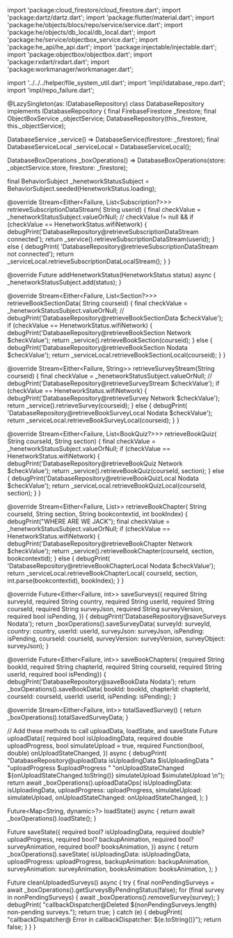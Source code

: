 import 'package:cloud_firestore/cloud_firestore.dart';
import 'package:dartz/dartz.dart';
import 'package:flutter/material.dart';
import 'package:he/objects/blocs/repo/service/service.dart';
import 'package:he/objects/db_local/db_local.dart';
import 'package:he/service/objectbox_service.dart';
import 'package:he_api/he_api.dart';
import 'package:injectable/injectable.dart';
import 'package:objectbox/objectbox.dart';
import 'package:rxdart/rxdart.dart';
import 'package:workmanager/workmanager.dart';

import '../../../helper/file_system_util.dart';
import 'impl/idatabase_repo.dart';
import 'impl/repo_failure.dart';

@LazySingleton(as: IDatabaseRepository)
class DatabaseRepository implements IDatabaseRepository {
  final FirebaseFirestore _firestore;
  final ObjectBoxService _objectService;
  DatabaseRepository(this._firestore, this._objectService);

  DatabaseService _service() => DatabaseService(firestore: _firestore);
  final DatabaseServiceLocal _serviceLocal = DatabaseServiceLocal();

  DatabaseBoxOperations _boxOperations() =>
      DatabaseBoxOperations(store: _objectService.store, firestore: _firestore);

  final BehaviorSubject<HenetworkStatus> _henetworkStatusSubject =
      BehaviorSubject<HenetworkStatus>.seeded(HenetworkStatus.loading);

  @override
  Stream<Either<Failure, List<Subscription?>>> retrieveSubscriptionDataStream(
      String userid) {
    final checkValue = _henetworkStatusSubject.valueOrNull;
    // checkValue != null &&
    if (checkValue == HenetworkStatus.wifiNetwork) {
      debugPrint('DatabaseRepository@retrieveSubscriptionDataStream connected');
      return _service().retrieveSubscriptionDataStream(userid);
    } else {
      debugPrint(
          'DatabaseRepository@retrieveSubscriptionDataStream not connected');
      return _serviceLocal.retrieveSubscriptionDataLocalStream();
    }
  }

  @override
  Future<void> addHenetworkStatus(HenetworkStatus status) async {
    _henetworkStatusSubject.add(status);
  }

  @override
  Stream<Either<Failure, List<Section?>>> retrieveBookSectionData(
      String courseid) {
    final checkValue = _henetworkStatusSubject.valueOrNull;
    // debugPrint('DatabaseRepository@retrieveBookSectionData $checkValue');
    if (checkValue == HenetworkStatus.wifiNetwork) {
      debugPrint('DatabaseRepository@retrieveBookSection Network $checkValue');
      return _service().retrieveBookSection(courseid);
    } else {
      debugPrint('DatabaseRepository@retrieveBookSection Nodata $checkValue');
      return _serviceLocal.retrieveBookSectionLocal(courseid);
    }
  }

  @override
  Stream<Either<Failure, String>> retrieveSurveyStream(String courseid) {
    final checkValue = _henetworkStatusSubject.valueOrNull;
    // debugPrint('DatabaseRepository@retrieveSurveyStream $checkValue');
    if (checkValue == HenetworkStatus.wifiNetwork) {
      debugPrint('DatabaseRepository@retrieveSurvey Network $checkValue');
      return _service().retrieveSurvey(courseid);
    } else {
      debugPrint(
          'DatabaseRepository@retrieveBookSurveyLocal Nodata $checkValue');
      return _serviceLocal.retrieveBookSurveyLocal(courseid);
    }
  }

  @override
  Stream<Either<Failure, List<BookQuiz?>>> retrieveBookQuiz(
      String courseId, String section) {
    final checkValue = _henetworkStatusSubject.valueOrNull;
    if (checkValue == HenetworkStatus.wifiNetwork) {
      debugPrint('DatabaseRepository@retrieveBookQuiz Network $checkValue');
      return _service().retrieveBookQuiz(courseId, section);
    } else {
      debugPrint('DatabaseRepository@retrieveBookQuizLocal Nodata $checkValue');
      return _serviceLocal.retrieveBookQuizLocal(courseId, section);
    }
  }

  @override
  Stream<Either<Failure, List<BookContent>>> retrieveBookChapter(
      String courseId, String section, String bookcontextid, int bookIndex) {
    debugPrint("WHERE ARE WE JACK");
    final checkValue = _henetworkStatusSubject.valueOrNull;
    if (checkValue == HenetworkStatus.wifiNetwork) {
      debugPrint('DatabaseRepository@retrieveBookChapter Network $checkValue');
      return _service().retrieveBookChapter(courseId, section, bookcontextid);
    } else {
      debugPrint(
          'DatabaseRepository@retrieveBookChapterLocal Nodata $checkValue');
      return _serviceLocal.retrieveBookChapterLocal(
          courseId, section, int.parse(bookcontextid), bookIndex);
    }
  }

  @override
  Future<Either<Failure, int>> saveSurveys({
    required String surveyId,
    required String country,
    required String userId,
    required String courseId,
    required String surveyJson,
    required String surveyVersion,
    required bool isPending,
  }) {
    debugPrint('DatabaseRepository@saveSurveys Nodata');
    return _boxOperations().saveSurveyData(
        surveyId: surveyId,
        country: country,
        userId: userId,
        surveyJson: surveyJson,
        isPending: isPending,
        courseId: courseId,
        surveyVersion: surveyVersion,
        surveyObject: surveyJson);
  }

  @override
  Future<Either<Failure, int>> saveBookChapters(
      {required String bookId,
      required String chapterId,
      required String courseId,
      required String userId,
      required bool isPending}) {
    debugPrint('DatabaseRepository@saveBookData Nodata');
    return _boxOperations().saveBookData(
        bookId: bookId,
        chapterId: chapterId,
        courseId: courseId,
        userId: userId,
        isPending: isPending);
  }

  @override
  Stream<Either<Failure, int>> totalSavedSurvey() {
    return _boxOperations().totalSavedSurveyData;
  }

  // Add these methods to call uploadData, loadState, and saveState
  Future<void> uploadData({
    required bool isUploadingData,
    required double uploadProgress,
    bool simulateUpload = true,
    required Function(bool, double) onUploadStateChanged,
  }) async {
    debugPrint(
        "DatabaseRepository@uploadData  isUploadingData $isUploadingData "
        "uploadProgress $uploadProgress "
        "onUploadStateChanged  ${onUploadStateChanged.toString()} simulateUpload $simulateUpload \n");
    return await _boxOperations().uploadDataOps(
      isUploadingData: isUploadingData,
      uploadProgress: uploadProgress,
      simulateUpload: simulateUpload,
      onUploadStateChanged: onUploadStateChanged,
    );
  }

  Future<Map<String, dynamic>?> loadState() async {
    return await _boxOperations().loadState();
  }

  Future<void> saveState({
    required bool? isUploadingData,
    required double? uploadProgress,
    required bool? backupAnimation,
    required bool? surveyAnimation,
    required bool? booksAnimation,
  }) async {
    return _boxOperations().saveState(
      isUploadingData: isUploadingData,
      uploadProgress: uploadProgress,
      backupAnimation: backupAnimation,
      surveyAnimation: surveyAnimation,
      booksAnimation: booksAnimation,
    );
  }

  Future<bool> cleanUploadedSurveys() async {
    try {
      final nonPendingSurveys =
          await _boxOperations().getSurveysByPendingStatus(false);
      for (final survey in nonPendingSurveys) {
        await _boxOperations().removeSurvey(survey);
      }
      debugPrint(
          "callbackDispatcher@Deleted ${nonPendingSurveys.length} non-pending surveys.");
      return true;
    } catch (e) {
      debugPrint(
          "callbackDispatcher@ Error in callbackDispatcher: ${e.toString()}");
      return false;
    }
  }
}
